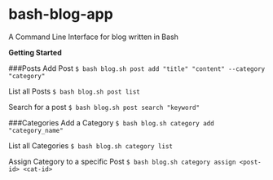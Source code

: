 # bash-blog-app
A Command Line Interface for blog written in Bash


**Getting Started**

###Posts
Add Post
`$ bash blog.sh post add "title" "content" --category "category"`

List all Posts
`$ bash blog.sh post list`

Search for a post
`$ bash blog.sh post search "keyword"`


###Categories
Add a Category
`$ bash blog.sh category add "category_name"`

List all Categories
`$ bash blog.sh category list`

Assign Category to a specific Post
`$ bash blog.sh category assign <post-id> <cat-id>`
